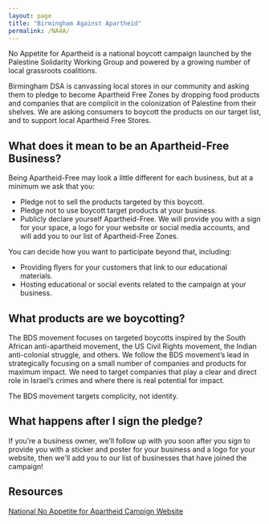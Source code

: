 ```yaml
---
layout: page
title: "Birmingham Against Apartheid"
permalink: /NA4A/
---
```

No Appetite for Apartheid is a national boycott campaign launched by the Palestine Solidarity Working Group and powered by a growing number of local grassroots coalitions. 

Birmingham DSA is canvassing local stores in our community and asking them to pledge to become Apartheid Free Zones by dropping food products and companies that are complicit in the colonization of Palestine from their shelves. We are asking consumers to boycott the products on our target list, and to support local Apartheid Free Stores.

## What does it mean to be an Apartheid-Free Business?

Being Apartheid-Free may look a little different for each business, but at a minimum we ask that you:
<ul>
    <li>Pledge not to sell the products targeted by this boycott.</li>
    <li>Pledge not to use boycott target products at your business.</li>
    <li>Publicly declare yourself Apartheid-Free. We will provide you with a sign for your space, a logo for your website or social media accounts, and will add you to our list of Apartheid-Free Zones. </li>
</ul>

You can decide how you want to participate beyond that, including:
<ul>
    <li>Providing flyers for your customers that link to our educational materials. </li>
    <li>Hosting educational or social events related to the campaign at your business. </li>
</ul>

## What products are we boycotting?

The BDS movement focuses on targeted boycotts inspired by the South African anti-apartheid movement, the US Civil Rights movement, the Indian anti-colonial struggle, and others. We follow the BDS movement’s lead in strategically focusing on a small number of companies and products for maximum impact. We need to target companies that play a clear and direct role in Israel’s crimes and where there is real potential for impact.

The BDS movement targets complicity, not identity.

## What happens after I sign the pledge?

If you’re a business owner, we’ll follow up with you soon after you sign to provide you with a sticker and poster for your business and a logo for your website, then we'll add you to our list of businesses that have joined the campaign!

## Resources

[National No Appetite for Apartheid Campign Website](na4a.org)


